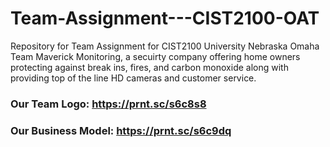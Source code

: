 # Team-Assignment---CIST2100-OAT
Repository for Team Assignment for CIST2100 University Nebraska Omaha 
 Team Maverick Monitoring, a secuirty company offering home owners protecting against break ins, fires, and carbon monoxide along with providing top of the line HD cameras and customer service. 
 
 ### Our Team Logo: https://prnt.sc/s6c8s8
 ### Our Business Model: https://prnt.sc/s6c9dq 
